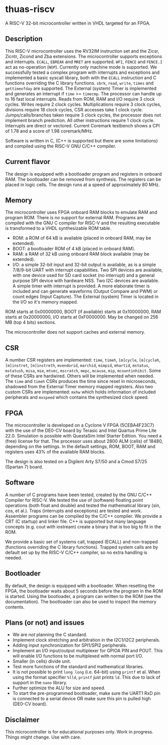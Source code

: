 # thuas-riscv

A RISC-V 32-bit microcontroller written in VHDL targeted
for an FPGA.

## Description

This RISC-V microcontroller uses the RV32IM instruction set
and the Zicsr, Zicntr, Zicond and Zba extensions. The microcontroller
supports exceptions and interrupts. `ECALL`, `EBREAK`
and `MRET` are supported. `WFI`, `FENCE` and `FENCE.I`
act as no-operation
(`NOP`). Currently only machine mode is supported. We
successfully tested a complex program with interrupts
and exceptions and implemented a basic syscall library,
both with the `ECALL` instruction and C functions overriding
the C library functions. `sbrk`, `read`, `write`, `times` and
`gettimeofday` are supported. The External (system) Timer
is implemented and generates an interrupt if `time` >=
`timecmp`. The processor can handle up to 16 fast local
interrupts. Reads from ROM, RAM and I/O require 3 clock
cycles. Writes require 2 clock cycles. Multiplications
require 3 clock cycles, divisions require 18 clock cycles,
CSR accesses take 1 clock cycle.
Jumps/calls/branches taken require 3 clock cycles, the
processor does not implement branch prediction. All other
instructions require 1 clock cycle. Interrupts
are direct or vectored. Current Coremark testbench shows
a CPI of 1.78 and a score of 1.98 coremark/MHz.

Software is written in C, (C++ is supported but there are
some limitations) and compiled using the RISC-V GNU C/C++
compiler.

## Current flavor

The design is equipped with a bootloader program and registers in onboard RAM.
The bootloader can be removed from synthesis. The registers can be placed in
logic cells. The design runs at a speed of approximately 80 MHz.
 
## Memory

The microcontroller uses FPGA onboard RAM blocks to emulate RAM
and program ROM. There is no support for external RAM. Programs
are compiled with the GNU C compiler for RISC-V and the resulting
executable is transformed to a VHDL synthesizable ROM table.

* ROM: a ROM of 64 kB is available (placed in onboard RAM, may be extended).
* BOOT: a bootloader ROM of 4 kB (placed in onboard RAM).
* RAM: a RAM of 32 kB using onboard RAM block available (may be extended).
* I/O: a simple 32-bit input and 32-bit output is available, as
is a simple 7/8/9-bit UART with interrupt capabilities. Two SPI devices are
available, with one device used for SD card socket (no interrupt) and a
general purpose SPI device with hardware NSS. Two I2C devices are
available. A simple timer
with interrupt is provided. A more elaborate timer is included and can
generate waveforms (Output Compare and PWM) or count edges (Input Capture).
The External (system) Timer is located in the I/O so it's memory mapped.

ROM starts at 0x00000000, BOOT (if available) starts at 0x10000000,
RAM starts at 0x20000000, I/O starts at 0xF0000000. May be changed
on 256 MB (top 4 bits) sections.

The microcontroller does not support caches and external memory.

## CSR

A number CSR registers are implemented: `time`, `timeh`, `[m]cycle`, `[m]cycleh`,
`[m]instret`, `[m]instreth`, `mvendorid`, `marchid`, `mimpid`, `mhartid`, `mstatus`,
`mstatush`, `misa`, `mie`, `mtvec`, `mscratch`, `mepc`, `mcause`, `mip`,
`mcountinhibit`. Some of these CSRs are hardwired. Others will be implemented
when needed. The `time` and `timeh` CSRs produces the time since reset in
microseconds, shadowed from the External Timer memory mapped registers. Also
two custom CSRs are implemented: `mxhw` which holds information of included
peripherals and `mxspeed` which contains the synthesized clock speed.

## FPGA

The microcontroller is developed on a Cyclone V FPGA (5CEBA4F23C7)
with the use of the DE0-CV board by Terasic and Intel Quartus Prime
Lite 22.0. Simulation is possible with QuestaSim Intel Starter Edition.
You need a (free) license for that. The processor uses about
2800 ALM (cells) of 18480, depending on the settings. In the default
settings, ROM, BOOT, RAM and registers uses 43% of the available RAM blocks.

The design is also tested on a Digilent Arty S7/50 and a Cmod S7/25 (Spartan 7) board.

## Software

A number of C programs have been tested, created by the GNU C/C++ Compiler for
RISC-V. We tested the use of (software) floating point operations (both
float and double) and tested the mathematical library (sin, cos, et al.).
Traps (interrupts and exceptions) are tested and work.
Assembler programs can be compiled by the C/C++ compiler. We provide a CRT
(C startup) and linker file. C++ is supported but many language concepts
(e.g. cout with iostream) create a binary that is too big to fit in the
ROM.

We provide a basic set of systems call, trapped (ECALL) and non-trapped
(functions overriding the C library functions). Trapped system calls
are by default set up by the RISC-V C/C++ compiler, so no extra handling
is needed.

## Bootloader
By default, the design is equipped with a bootloader. When resetting the
FPGA, the bootloader waits about 5 seconds before the program in the ROM
is started. Using the bootloader, a program can written to the ROM (see
the documentation). The bootloader can also be used to inspect the
memory contents.

## Plans (or not) and issues

* We are *not* planning the C standard.
* Implement clock stretching and arbitration in the I2C1/I2C2 peripherals.
* Adding input synchronization for SPI1/SPI2 peripherals.
* Implement an I/O input/output multiplexer for GPIOA PIN and POUT. This will enable I/O functions to be multiplexed with normal port I/O.
* Smaller (in cells) divide unit.
* Test more functions of the standard and mathematical libraries.
* It is not possible to print `long long` (i.e. 64-bit) using `printf` et al. When using the format specifier `%lld`, `printf` just prints `ld`. This due to lack of support in the `nano` library.
* Further optimize the ALU for size and speed.
* To start the pre-programmed bootloader, make sure the UART1 RxD pin is connected to a serial device OR make sure this pin is pulled high (DE0-CV board).

## Disclaimer

This microcontroller is for educational purposes only.
Work in progress. Things might change. Use with care.

